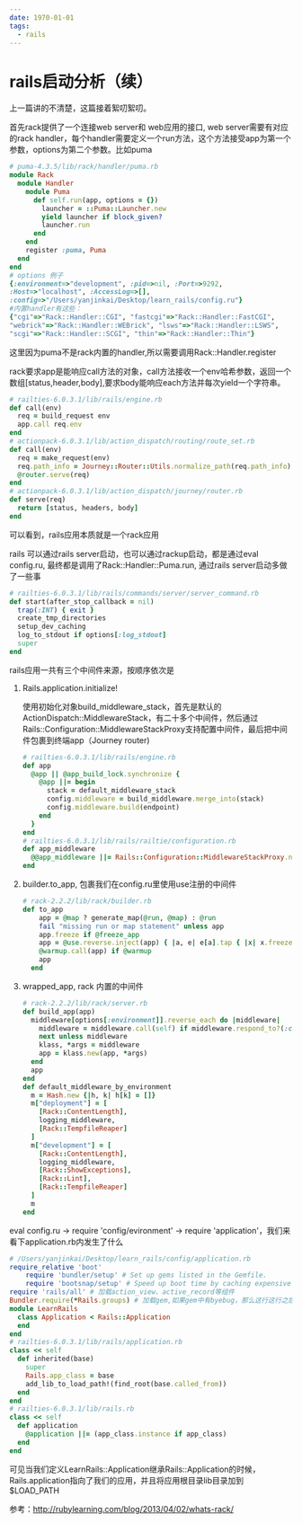 ```yaml
---
date: 1970-01-01
tags: 
  - rails
---
```


# rails启动分析（续）

上一篇讲的不清楚，这篇接着絮叨絮叨。

首先rack提供了一个连接web server和 web应用的接口, web server需要有对应的rack handler，每个handler需要定义一个run方法，这个方法接受app为第一个参数，options为第二个参数。比如puma

```ruby
# puma-4.3.5/lib/rack/handler/puma.rb
module Rack
  module Handler
    module Puma
      def self.run(app, options = {})
        launcher = ::Puma::Launcher.new
        yield launcher if block_given?
        launcher.run
      end
    end
    register :puma, Puma
  end
end
# options 例子
{:environment=>"development", :pid=>nil, :Port=>9292,
:Host=>"localhost", :AccessLog=>[], 
:config=>"/Users/yanjinkai/Desktop/learn_rails/config.ru"}
#内置handler有这些：
{"cgi"=>"Rack::Handler::CGI", "fastcgi"=>"Rack::Handler::FastCGI",
"webrick"=>"Rack::Handler::WEBrick", "lsws"=>"Rack::Handler::LSWS",
"scgi"=>"Rack::Handler::SCGI", "thin"=>"Rack::Handler::Thin"}
```

这里因为puma不是rack内置的handler,所以需要调用Rack::Handler.register

rack要求app是能响应call方法的对象，call方法接收一个env哈希参数，返回一个数组[status,header,body],要求body能响应each方法并每次yield一个字符串。

```ruby
# railties-6.0.3.1/lib/rails/engine.rb
def call(env)
  req = build_request env
  app.call req.env
end
# actionpack-6.0.3.1/lib/action_dispatch/routing/route_set.rb
def call(env)
  req = make_request(env)
  req.path_info = Journey::Router::Utils.normalize_path(req.path_info)
  @router.serve(req)
end
# actionpack-6.0.3.1/lib/action_dispatch/journey/router.rb
def serve(req)
  return [status, headers, body]
end
```

可以看到，rails应用本质就是一个rack应用

rails 可以通过rails server启动，也可以通过rackup启动，都是通过eval config.ru, 最终都是调用了Rack::Handler::Puma.run, 通过rails server启动多做了一些事

```ruby
# railties-6.0.3.1/lib/rails/commands/server/server_command.rb
def start(after_stop_callback = nil)
  trap(:INT) { exit }
  create_tmp_directories
  setup_dev_caching
  log_to_stdout if options[:log_stdout]
  super
end
```

rails应用一共有三个中间件来源，按顺序依次是

1. Rails.application.initialize!

    使用初始化对象build_middleware_stack，首先是默认的ActionDispatch::MiddlewareStack，有二十多个中间件，然后通过Rails::Configuration::MiddlewareStackProxy支持配置中间件，最后把中间件包裹到终端app（Journey router)

    ```ruby
    # railties-6.0.3.1/lib/rails/engine.rb
    def app
      @app || @app_build_lock.synchronize {
        @app ||= begin
          stack = default_middleware_stack
          config.middleware = build_middleware.merge_into(stack)
          config.middleware.build(endpoint)
        end
      }
    end
    # railties-6.0.3.1/lib/rails/railtie/configuration.rb
    def app_middleware
      @@app_middleware ||= Rails::Configuration::MiddlewareStackProxy.new
    end
    ```

2. builder.to_app, 包裹我们在config.ru里使用use注册的中间件

    ```ruby
    # rack-2.2.2/lib/rack/builder.rb
    def to_app
        app = @map ? generate_map(@run, @map) : @run
        fail "missing run or map statement" unless app
        app.freeze if @freeze_app
        app = @use.reverse.inject(app) { |a, e| e[a].tap { |x| x.freeze if @freeze_app } }
        @warmup.call(app) if @warmup
        app
      end
    ```

3. wrapped_app, rack 内置的中间件

    ```ruby
    # rack-2.2.2/lib/rack/server.rb
    def build_app(app)
      middleware[options[:environment]].reverse_each do |middleware|
        middleware = middleware.call(self) if middleware.respond_to?(:call)
        next unless middleware
        klass, *args = middleware
        app = klass.new(app, *args)
      end
      app
    end
    def default_middleware_by_environment
      m = Hash.new {|h, k| h[k] = []}
      m["deployment"] = [
        [Rack::ContentLength],
        logging_middleware,
        [Rack::TempfileReaper]
      ]
      m["development"] = [
        [Rack::ContentLength],
        logging_middleware,
        [Rack::ShowExceptions],
        [Rack::Lint],
        [Rack::TempfileReaper]
      ]
      m
    end
    ```

eval config.ru -> require 'config/evironment' -> require 'application'，我们来看下application.rb内发生了什么

```ruby
# /Users/yanjinkai/Desktop/learn_rails/config/application.rb
require_relative 'boot'
    require 'bundler/setup' # Set up gems listed in the Gemfile.
    require 'bootsnap/setup' # Speed up boot time by caching expensive operations
require 'rails/all' # 加载action_view、active_record等组件
Bundler.require(*Rails.groups) # 加载gem,如果gem中有byebug，那么这行这行之后就可以byebug调试了
module LearnRails
  class Application < Rails::Application
  end
end
# railties-6.0.3.1/lib/rails/application.rb
class << self
  def inherited(base)
    super
    Rails.app_class = base
    add_lib_to_load_path!(find_root(base.called_from))
  end
end
# railties-6.0.3.1/lib/rails.rb
class << self
  def application
    @application ||= (app_class.instance if app_class)
  end
end
```

可见当我们定义LearnRails::Application继承Rails::Application的时候，Rails.application指向了我们的应用，并且将应用根目录lib目录加到$LOAD_PATH

参考：<http://rubylearning.com/blog/2013/04/02/whats-rack/>
